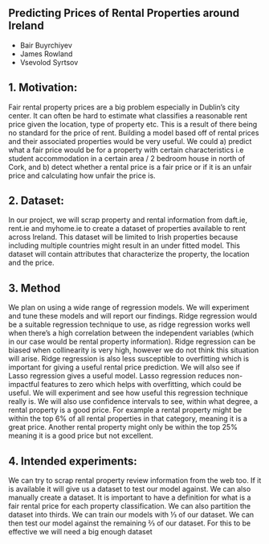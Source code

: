 ## Predicting Prices of Rental Properties around Ireland

- Bair Buyrchiyev
- James Rowland
- Vsevolod Syrtsov
## 1. Motivation: 

Fair rental property prices are a big problem especially in Dublin’s city center. It can often be hard to estimate what classifies a reasonable rent price given the location, type of property etc. This is a result of there being no standard for the price of rent. Building a model based off of rental prices and their associated properties would be very useful. We could a) predict what a fair price would be for a property with certain characteristics i.e student accommodation in a certain area / 2 bedroom house in north of Cork, and b) detect whether a rental price is a fair price or if it is an unfair price and calculating how unfair the price is.

## 2. Dataset:  
In our project, we will scrap property and rental information from daft.ie, rent.ie and myhome.ie to create a dataset of properties available to rent across Ireland. This dataset will be limited to Irish properties because including multiple countries might result in an under fitted model. This dataset will contain attributes that characterize the property, the location and the price. 

## 3. Method
We plan on using a wide range of regression models. We will experiment and tune these models and will report our findings. Ridge regression would be a suitable regression technique to use, as ridge regression works well when there’s a high correlation between the independent variables (which in our case would be rental property information). Ridge regression can be biased when collinearity is very high, however we do not think this situation will arise. Ridge regression is also less susceptible to overfitting which is important for giving a useful rental price prediction. We will also see if Lasso regression gives a useful model. Lasso regression reduces non-impactful features to zero which helps with overfitting, which could be useful. We will experiment and see how useful this regression technique really is. We will also use confidence intervals to see, within what degree, a rental property is a good price. For example a rental property might be within the top 6% of all rental properties in that category, meaning it is a great price. Another rental property might only be within the top 25% meaning it is a good price but not excellent.
## 4. Intended experiments: 
We can try to scrap rental property review information from the web too. If it is available it will give us a dataset to test our model against. We can also manually create a dataset. It is important to have a definition for what is a fair rental price for each property classification. We can also partition the dataset into thirds. We can train our models with ⅓ of our dataset. We can then test our model against the remaining ⅔ of our dataset. For this to be effective we will need a big enough dataset
